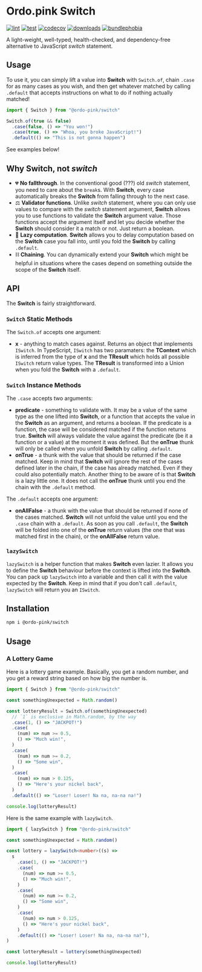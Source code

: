# Ordo.pink Switch

[![lint](https://github.com/ordo-pink/switch/actions/workflows/lint.yml/badge.svg)](https://github.com/ordo-pink/switch/actions/workflows/lint.yml)
[![test](https://github.com/ordo-pink/switch/actions/workflows/test.yml/badge.svg)](https://github.com/ordo-pink/switch/actions/workflows/test.yml)
[![codecov](https://img.shields.io/codecov/c/gh/ordo-pink/switch)](https://app.codecov.io/gh/ordo-pink/switch)
[![downloads](https://img.shields.io/npm/dt/@ordo-pink/switch?style=flat)](https://www.npmjs.com/package/@ordo-pink/switch)
[![bundlephobia](https://img.shields.io/bundlephobia/min/@ordo-pink/switch?style=flat)](https://bundlephobia.com/package/@ordo-pink/switch)

A light-weight, well-typed, health-checked, and dependency-free alternative to JavaScript _switch_
statement.

## Usage

To use it, you can simply lift a value into **Switch** with `Switch.of`, chain `.case` for as many
cases as you wish, and then get whatever matched by calling `.default` that accepts instructions on
what to do if nothing actually matched!

```typescript
import { Switch } from "@ordo-pink/switch"

Switch.of(true && false)
  .case(false, () => "You won!")
  .case(true, () => "Whoa, you broke JavaScript!")
  .default(() => "This is not gonna happen")
```

See examples below!

## Why **Switch**, not _switch_

- 💔 **No fallthrough**. In the conventional good (???) old _switch_ statement, you need to care
  about the `break`s. With **Switch**, every case automatically breaks the **Switch** from falling
  through to the next case.
- ⚖ **Validator functions**. Unlike _switch_ statement, where you can only use values to compare
  with the _switch_ statement argument, **Switch** allows you to use functions to validate the
  **Switch** argument value. Those functions accept the argument itself and let you decide whether
  the **Switch** should consider it a match or not. Just return a boolean.
- 🦥 **Lazy computation**. **Switch** allows you to delay computation based on the **Switch** case
  you fall into, until you fold the **Switch** by calling `.default`.
- ⛓ **Chaining**. You can dynamically extend your **Switch** which might be helpful in situations
  where the cases depend on something outside the scope of the **Switch** itself.

## API

The **Switch** is fairly straightforward.

### `Switch` Static Methods

The `Switch.of` accepts one argument:

- **x** - anything to match cases against. Returns an object that implements `ISwitch`. In
  TypeScript, `ISwitch` has two paramaters: the **TContext** which is inferred from the type of
  **x** and the **TResult** which holds all possible `ISwitch` return value types. The **TResult**
  is transformed into a Union when you fold the **Switch** with a `.default`.

### `Switch` Instance Methods

The `.case` accepts two arguments:

- **predicate** - something to validate with. It may be a value of the same type as the one lifted
  into **Switch**, or a function that accepts the value in the **Switch** as an argument, and
  returns a boolean. If the predicate is a function, the case will be considered matched if the
  function returns true. **Switch** will always validate the value against the predicate (be it a
  function or a value) at the moment it was defined. But the **onTrue** thunk will only be called
  when you unfold **Switch** by calling `.default`.
- **onTrue** - a thunk with the value that should be returned if the case matched. Keep in mind that
  **Switch** will ignore the rest of the cases defined later in the chain, if the case has already
  matched. Even if they could also potentially match. Another thing to be aware of is that
  **Switch** is a lazy little one. It does not call the **onTrue** thunk until you end the chain
  with the `.default` method.

The `.default` accepts one argument:

- **onAllFalse** - a thunk with the value that should be returned if none of the cases matched.
  **Switch** will not unfold the value until you end the `.case` chain with a `.default`. As soon as
  you call `.default`, the **Switch** will be folded into one of the **onTrue** return values (the
  one that was matched first in the chain), or the **onAllFalse** return value.

### `lazySwitch`

`lazySwitch` is a helper function that makes **Switch** even lazier. It allows you to define the
**Switch** behaviour before the context is lifted into the **Switch**. You can pack up `lazySwitch`
into a variable and then call it with the value expected by the **Switch**. Keep in mind that if you
don't call `.default`, `lazySwitch` will return you an `ISwitch`.

## Installation

```sh
npm i @ordo-pink/switch
```

## Usage

### A Lottery Game

Here is a lottery game example. Basically, you get a random number, and you get a reward string
based on how big the number is.

```typescript
import { Switch } from "@ordo-pink/switch"

const somethingUnexpected = Math.random()

const lotteryResult = Switch.of(somethingUnexpected)
  // `1` is exclusive in Math.random, by the way
  .case(1, () => "JACKPOT!")
  .case(
    (num) => num >= 0.5,
    () => "Much win!",
  )
  .case(
    (num) => num >= 0.2,
    () => "Some win",
  )
  .case(
    (num) => num > 0.125,
    () => "Here's your nickel back",
  )
  .default(() => "Loser! Loser! Na na, na-na na!")

console.log(lotteryResult)
```

Here is the same example with `lazySwitch`.

```typescript
import { lazySwitch } from "@ordo-pink/switch"

const somethingUnexpected = Math.random()

const lottery = lazySwitch<number>((s) =>
  s
    .case(1, () => "JACKPOT!")
    .case(
      (num) => num >= 0.5,
      () => "Much win!",
    )
    .case(
      (num) => num >= 0.2,
      () => "Some win",
    )
    .case(
      (num) => num > 0.125,
      () => "Here's your nickel back",
    )
    .default(() => "Loser! Loser! Na na, na-na na!"),
)

const lotteryResult = lottery(somethingUnexpected)

console.log(lotteryResult)
```
